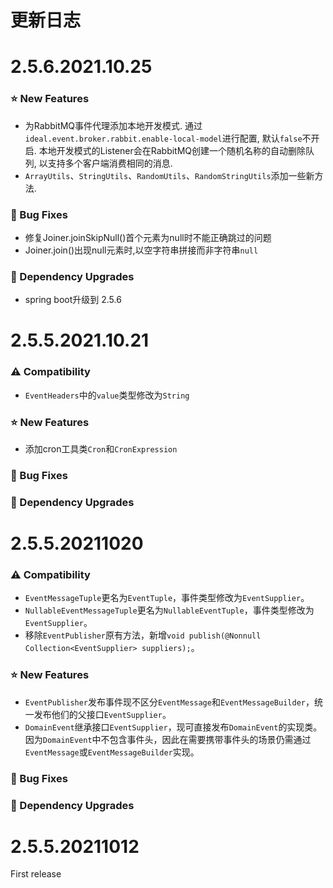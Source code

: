 <h1>更新日志</h1>

# 2.5.6.2021.10.25

### ⭐ New Features

- 为RabbitMQ事件代理添加本地开发模式. 通过`ideal.event.broker.rabbit.enable-local-model`进行配置, 默认`false`不开启.
  本地开发模式的Listener会在RabbitMQ创建一个随机名称的自动删除队列, 以支持多个客户端消费相同的消息.
- `ArrayUtils`、`StringUtils`、`RandomUtils`、`RandomStringUtils`添加一些新方法.

### 🐞 Bug Fixes

- 修复Joiner.joinSkipNull()首个元素为null时不能正确跳过的问题
- Joiner.join()出现null元素时,以空字符串拼接而非字符串`null`

### 🔨 Dependency Upgrades

- spring boot升级到 2.5.6

# 2.5.5.2021.10.21

### ⚠️ Compatibility

- `EventHeaders`中的`value`类型修改为`String`

### ⭐ New Features

- 添加cron工具类`Cron`和`CronExpression`

### 🐞 Bug Fixes

### 🔨 Dependency Upgrades



# 2.5.5.20211020

### ⚠️ Compatibility

- `EventMessageTuple`更名为`EventTuple`，事件类型修改为`EventSupplier`。
- `NullableEventMessageTuple`更名为`NullableEventTuple`，事件类型修改为`EventSupplier`。
- 移除`EventPublisher`原有方法，新增`void publish(@Nonnull Collection<EventSupplier> suppliers);`。

### ⭐ New Features

- `EventPublisher`发布事件现不区分`EventMessage`和`EventMessageBuilder`，统一发布他们的父接口`EventSupplier`。
- `DomainEvent`继承接口`EventSupplier`，现可直接发布`DomainEvent`的实现类。因为`DomainEvent`中不包含事件头，因此在需要携带事件头的场景仍需通过`EventMessage`或`EventMessageBuilder`实现。

### 🐞 Bug Fixes

### 🔨 Dependency Upgrades



# 2.5.5.20211012

First release

